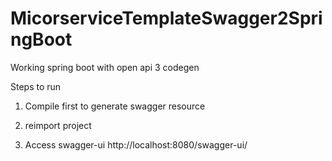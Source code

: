 # MicorserviceTemplateSwagger2SpringBoot
Working spring boot with open api 3 codegen

Steps to run

1. Compile first to generate swagger resource

2. reimport project

3. Access swagger-ui http://localhost:8080/swagger-ui/
